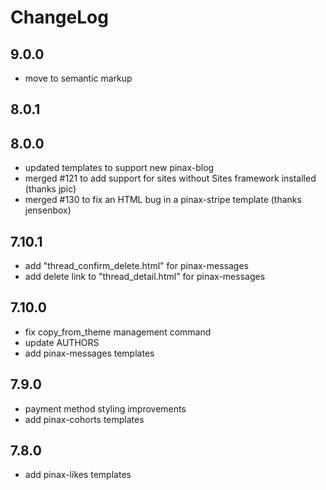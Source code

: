 # ChangeLog

## 9.0.0

- move to semantic markup

## 8.0.1

## 8.0.0

- updated templates to support new pinax-blog
- merged #121 to add support for sites without Sites framework installed (thanks jpic)
- merged #130 to fix an HTML bug in a pinax-stripe template (thanks jensenbox)

## 7.10.1

 - add "thread_confirm_delete.html" for pinax-messages
 - add delete link to "thread_detail.html" for pinax-messages

## 7.10.0

 - fix copy_from_theme management command
 - update AUTHORS
 - add pinax-messages templates

## 7.9.0

 - payment method styling improvements
 - add pinax-cohorts templates

## 7.8.0

 - add pinax-likes templates
